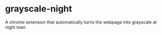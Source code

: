 # grayscale-night
A chrome extension that automatically turns the webpage into grayscale at night toen
